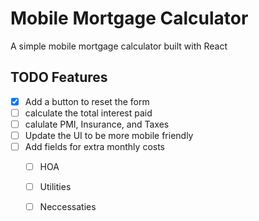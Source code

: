 # Mobile Mortgage Calculator

A simple mobile mortgage calculator built with React

## TODO Features
- [x] Add a button to reset the form
- [ ] calculate the total interest paid
- [ ] calulate PMI, Insurance, and Taxes
- [ ] Update the UI to be more mobile friendly
- [ ] Add fields for extra monthly costs
    - [ ] HOA
    - [ ] Utilities
    - [ ] Neccessaties


